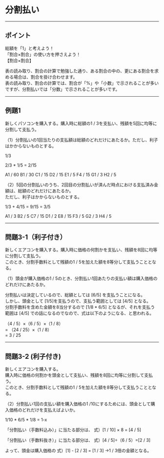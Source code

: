 # 分割払い

---

## ポイント

総額を「1」と考えよう！  
「割合×割合」の使い方を押さえよう！  
【割合×割合】  

表の読み取り、割合の計算で勉強した通り、ある割合の中の、更にある割合を求める場合は、割合を掛け合わせます。  
表の読み取り、割合の計算では、割合が「%」や「小数」で示されることが多いですが、分割払いでは「分数」で示されることが多いです。  

---

## 例題1

新しくパソコンを購入する。購入時に総額の1 / 3を支払い、残額を5回に均等に分割して支払う。  

（1）分割払いの1回当たりの支払額は総額のどれだけにあたるか。ただし、利子はかからないものとする。  

1/3  

2/3 * 1/5 = 2/15

A1 / 60
B1 / 30
C1 / 15
D2 / 15
E1 / 5
F4 / 15
G1 / 3
H2 / 5

（2）5回の分割払いのうち、2回目の分割払いが済んだ時点における支払済み金額は、総額のどれだけにあたるか。  
ただし、利子はかからないものとする。  

1/3 + 4/15 = 9/15 = 3/5

A1 / 3
B2 / 5
C7 / 15
D1 / 2
E8 / 15
F3 / 5
G2 / 3
H4 / 5

---

## 問題3-1（利子付き）

新しくエアコンを購入する。購入時に価格の何割かを支払い、残額を8回に均等に分割して支払う。  
このとき、分割手数料として残額の1 / 5を加えた額を8等分して支払うこととなる。  

（1）頭金が購入価格の1 / 5のとき、分割払い1回あたりの支払い額は購入価格のどれだけにあたるか。

分割払いは決定しているので、総額としては [6/5] を支払うことになる。  
しかし、頭金として [1/5]を支払うので、支払う範囲としては [4/5] となる。  
分割手数料を含めた金額を8当分するので [1/8 * 6/5] となるが、それを支払う範囲は [4/5] での話になるのでなので、式は以下のようになる、と思われる。  

（4 / 5）×（6 / 5）×（1 / 8）  
= （24 / 25）×（1 / 8）  
= 3 / 25  

---

## 問題3-2 (利子付き)

新しくエアコンを購入する。  
購入時に価格の何割かを頭金として支払い、残額を8回に均等に分割して支払う。  
このとき、分割手数料として残額の1 / 5を加えた額を8等分して支払うこととなる。  

（2）分割払い1回の支払い額を購入価格の1 /10にするためには、頭金として購入価格のどれだけを支払えばよいか。  

1/10 * 6/5 * 1/8 = 1-x

「分割払い（手数料込み）」に当たる部分は、
式）[1 / 10] × 8 = [4 / 5]

「分割払い（手数料抜き）」に当たる部分は、
式）[4 / 5]÷（6 / 5）=[2 / 3]

よって、頭金は購入価格の
式）[1] - [2 / 3] = [1 / 3] →1 / 3倍の金額となる。
